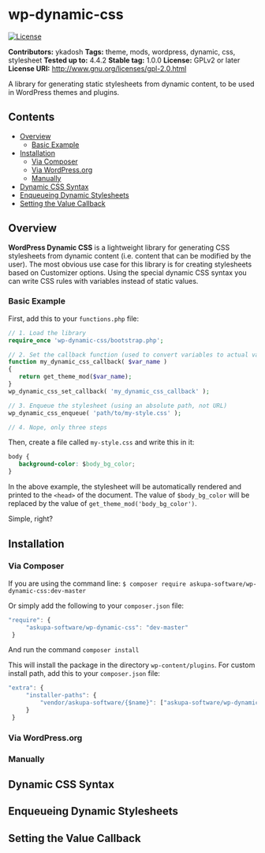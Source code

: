 # wp-dynamic-css

[![License](https://img.shields.io/badge/license-GPL--2.0%2B-red.svg)](https://raw.githubusercontent.com/aristath/kirki/master/LICENSE)

**Contributors:** ykadosh
**Tags:** theme, mods, wordpress, dynamic, css, stylesheet
**Tested up to:** 4.4.2
**Stable tag:** 1.0.0
**License:** GPLv2 or later  
**License URI:** http://www.gnu.org/licenses/gpl-2.0.html  

A library for generating static stylesheets from dynamic content, to be used in WordPress themes and plugins.

## Contents

* [Overview](#overview)
    * [Basic Example](#basic-example)
* [Installation](#installation)
    * [Via Composer](#via-composer)
    * [Via WordPress.org](#via-wordpressorg)
    * [Manually](#manually)
* [Dynamic CSS Syntax](#dynamic-css-syntax)
* [Enqueueing Dynamic Stylesheets](#enqueueing-dynamic-stylesheets)
* [Setting the Value Callback](#setting-the-value-callback)

## Overview

**WordPress Dynamic CSS** is a lightweight library for generating CSS stylesheets from dynamic content (i.e. content that can be modified by the user). The most obvious use case for this library is for creating stylesheets based on Customizer options. Using the special dynamic CSS syntax you can write CSS rules with variables instead of static values.

### Basic Example

First, add this to your `functions.php` file:

```php
// 1. Load the library
require_once 'wp-dynamic-css/bootstrap.php';

// 2. Set the callback function (used to convert variables to actual values)
function my_dynamic_css_callback( $var_name )
{
   return get_theme_mod($var_name);
}
wp_dynamic_css_set_callback( 'my_dynamic_css_callback' );

// 3. Enqueue the stylesheet (using an absolute path, not URL)
wp_dynamic_css_enqueue( 'path/to/my-style.css' );

// 4. Nope, only three steps
```

Then, create a file called `my-style.css` and write this in it:

```css
body {
   background-color: $body_bg_color;
}
```

In the above example, the stylesheet will be automatically rendered and printed to the `<head>` of the document. The value of `$body_bg_color` will be replaced by the value of `get_theme_mod('body_bg_color')`.

Simple, right?

## Installation

### Via Composer

If you are using the command line:
```$ composer require askupa-software/wp-dynamic-css:dev-master```

Or simply add the following to your `composer.json` file:
```javascript
"require": {
     "askupa-software/wp-dynamic-css": "dev-master"
 }
```
And run the command `composer install`

This will install the package in the directory `wp-content/plugins`. For custom install path, add this to your `composer.json` file:

```javascript
"extra": {
     "installer-paths": {
         "vendor/askupa-software/{$name}": ["askupa-software/wp-dynamic-css"]
     }
 }
```

### Via WordPress.org

### Manually

## Dynamic CSS Syntax

## Enqueueing Dynamic Stylesheets

## Setting the Value Callback

